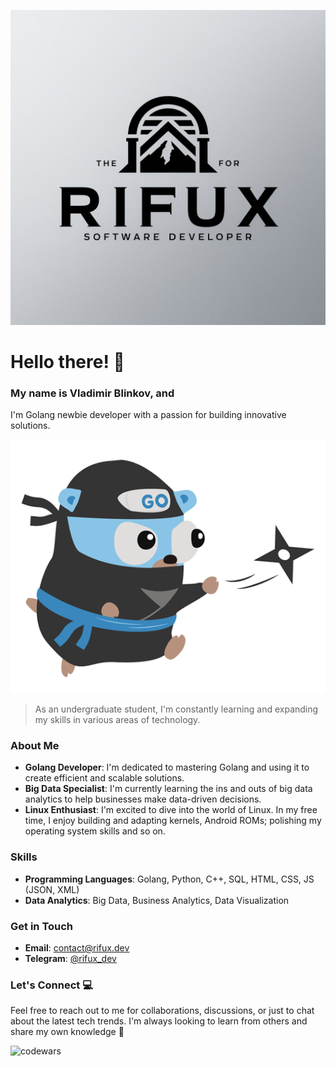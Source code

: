 ![My Logo](resources/ai-logo-01.jpg)

# Hello there! 👋

### My name is Vladimir Blinkov, and
I'm Golang newbie developer with a passion for building innovative solutions. 

![Golang Gopher](resources/gopher-ninja-crop.png)
> As an undergraduate student, I'm constantly learning and expanding my skills in various areas of technology.

### **About Me**

- **Golang Developer**: I'm dedicated to mastering Golang and using it to create efficient and scalable solutions.
- **Big Data Specialist**: I'm currently learning the ins and outs of big data analytics to help businesses make data-driven decisions.
- **Linux Enthusiast**: I'm excited to dive into the world of Linux. In my free time, I enjoy building and adapting kernels, Android ROMs; polishing my operating system skills and so on.

### **Skills**

- **Programming Languages**: Golang, Python, C++, SQL, HTML, CSS, JS (JSON, XML)
- **Data Analytics**: Big Data, Business Analytics, Data Visualization
<!-- - **Mobile Development**: Android ROM Building, Custom ROMs -->

<!-- ### **Projects**

- **Android ROM Builds**: Check out my custom Android ROM builds and adaptations.
- **Golang Projects**: Explore my Golang projects, from data analytics tools to innovative applications. -->

### **Get in Touch**

<!-- **LinkedIn**: [LinkedIn Profile URL] -->
- **Email**: contact@rifux.dev
- **Telegram**: [@rifux_dev](https://t.me/rifux_dev)

### **Let's Connect** 💻

Feel free to reach out to me for collaborations, discussions, or just to chat about the latest tech trends. I'm always looking to learn from others and share my own knowledge 🤩

![codewars](https://github.r2v.ch/codewars?user=rifux&name=false&theme=purple_dark&hide_clan=true)
            
